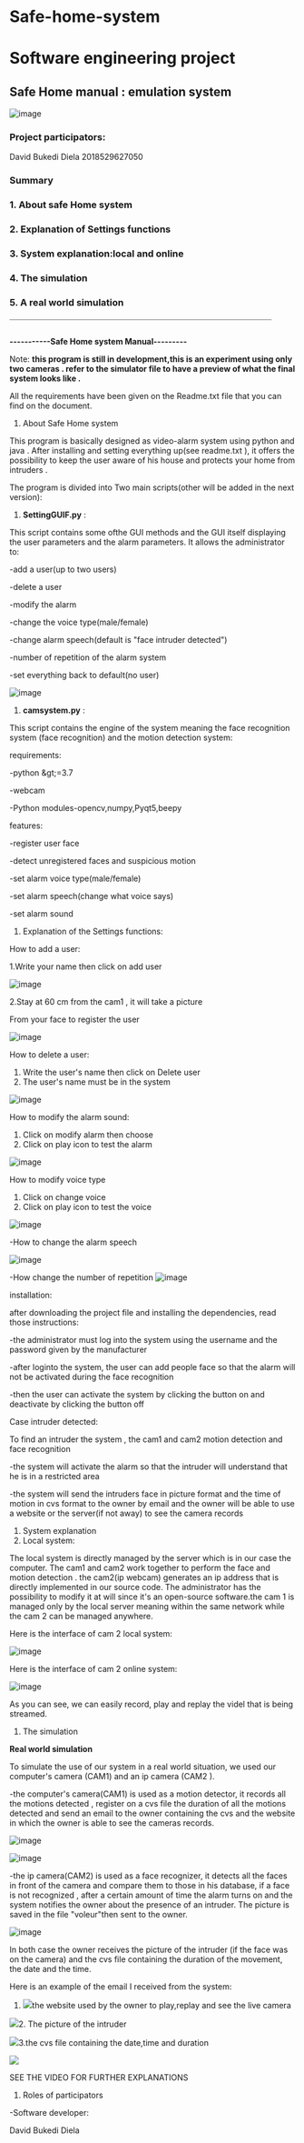 # Safe-home-system
# **Software engineering project**

## Safe Home manual : emulation system

![image](https://user-images.githubusercontent.com/61031416/123673547-31023900-d873-11eb-9bc9-53d267f8d673.png)

### Project participators:

David Bukedi Diela 2018529627050

### Summary


### 1. About safe Home system

### 2. Explanation of Settings functions

### 3. System explanation:local and online

### 4. The simulation

### 5. A real world simulation

￣￣￣￣￣￣￣￣￣￣￣￣￣￣￣￣￣￣￣￣￣￣￣￣￣￣￣￣￣￣￣￣￣

**-----------Safe Home system Manual---------**

Note: **this program is still in development,this is an experiment using only two cameras . refer to the simulator file to have a preview of what the final system looks like .**

All the requirements have been given on the Readme.txt file that you can find on the document.

1. About Safe Home system

This program is basically designed as video-alarm system using python and java . After installing and setting everything up(see readme.txt ), it offers the possibility to keep the user aware of his house and protects your home from intruders .

The program is divided into Two main scripts(other will be added in the next version):

1. **SettingGUIF.py** :

This script contains some ofthe GUI methods and the GUI itself displaying the user parameters and the alarm parameters. It allows the administrator to:

-add a user(up to two users)

-delete a user

-modify the alarm

-change the voice type(male/female)

-change alarm speech(default is &quot;face intruder detected&quot;)

-number of repetition of the alarm system

-set everything back to default(no user)

![image](https://user-images.githubusercontent.com/61031416/123673668-50996180-d873-11eb-98a4-60e3b94accb6.png)

1. **camsystem.py** :

This script contains the engine of the system meaning the face recognition system (face recognition) and the motion detection system:

requirements:

-python \&gt;=3.7

-webcam

-Python modules-opencv,numpy,Pyqt5,beepy

features:

-register user face

-detect unregistered faces and suspicious motion

-set alarm voice type(male/female)

-set alarm speech(change what voice says)

-set alarm sound

1. Explanation of the Settings functions:

How to add a user:

1.Write your name then click on add user

![image](https://user-images.githubusercontent.com/61031416/123673694-5a22c980-d873-11eb-82b6-a8a4cae59391.png)

2.Stay at 60 cm from the cam1 , it will take a picture

From your face to register the user

![image](https://user-images.githubusercontent.com/61031416/123673704-5d1dba00-d873-11eb-85f4-43dd33e2315c.png)

How to delete a user:

1. Write the user&#39;s name then click on Delete user
2. The user&#39;s name must be in the system

![image](https://user-images.githubusercontent.com/61031416/123673720-61e26e00-d873-11eb-8b2b-5d1754237706.png)

How to modify the alarm sound:

1. Click on modify alarm then choose
2. Click on play icon to test the alarm

![image](https://user-images.githubusercontent.com/61031416/123673737-67d84f00-d873-11eb-9cd2-08443ad67191.png)

How to modify voice type

1. Click on change voice
2. Click on play icon to test the voice

![image](https://user-images.githubusercontent.com/61031416/123673757-6d359980-d873-11eb-9c6a-4c713fe51a2b.png)

-How to change the alarm speech

![image](https://user-images.githubusercontent.com/61031416/123673774-7161b700-d873-11eb-8648-4d968d57b2c1.png)

-How change the number of repetition
![image](https://user-images.githubusercontent.com/61031416/123673785-745ca780-d873-11eb-845f-324eaf99e834.png)

installation:

after downloading the project file and installing the dependencies, read those instructions:

-the administrator must log into the system using the username and the password given by the manufacturer

-after loginto the system, the user can add people face so that the alarm will not be activated during the face recognition

-then the user can activate the system by clicking the button on and deactivate by clicking the button off

Case intruder detected:

To find an intruder the system , the cam1 and cam2 motion detection and face recognition

-the system will activate the alarm so that the intruder will understand that he is in a restricted area

-the system will send the intruders face in picture format and the time of motion in cvs format to the owner by email and the owner will be able to use a website or the server(if not away) to see the camera records

1. System explanation
  1. Local system:

The local system is directly managed by the server which is in our case the computer. The cam1 and cam2 work together to perform the face and motion detection . the cam2(ip webcam) generates an ip address that is directly implemented in our source code. The administrator has the possibility to modify it at will since it&#39;s an open-source software.the cam 1 is managed only by the local server meaning within the same network while the cam 2 can be managed anywhere.

Here is the interface of cam 2 local system:

![image](https://user-images.githubusercontent.com/61031416/123673806-79b9f200-d873-11eb-850b-5763be580853.png)

Here is the interface of cam 2 online system:

![image](https://user-images.githubusercontent.com/61031416/123673824-7de60f80-d873-11eb-82ea-1a4883a5139f.png)

As you can see, we can easily record, play and replay the videl that is being streamed.

1. The simulation

**Real world simulation**

To simulate the use of our system in a real world situation, we used our computer&#39;s camera (CAM1) and an ip camera (CAM2
 ).

-the computer&#39;s camera(CAM1) is used as a motion detector, it records all the motions detected , register on a cvs file the duration of all the motions detected and send an email to the owner containing the cvs and the website in which the owner is able to see the cameras records.

![image](https://user-images.githubusercontent.com/61031416/123673853-82aac380-d873-11eb-8a4a-dd668eaa3bd0.png)

![image](https://user-images.githubusercontent.com/61031416/123673869-863e4a80-d873-11eb-85d1-8bf990554422.png)

-the ip camera(CAM2) is used as a face recognizer, it detects all the faces in front of the camera and compare them to those in his database, if a face is not recognized , after a certain amount of time the alarm turns on and the system notifies the owner about the presence of an intruder. The picture is saved in the file &quot;voleur&quot;then sent to the owner.

![image](https://user-images.githubusercontent.com/61031416/123673892-8d655880-d873-11eb-86a4-ebed72cb77ef.png)

In both case the owner receives the picture of the intruder (if the face was on the camera) and the cvs file containing the duration of the movement, the date and the time.

Here is an example of the email I received from the system:

1. ![](RackMultipart20210628-4-1642ify_html_86eda9420013b8f4.gif)the website used by the owner to play,replay and see the live camera

![](RackMultipart20210628-4-1642ify_html_c5e8f20da1078f6a.gif)2. The picture of the intruder

![](RackMultipart20210628-4-1642ify_html_39d703e46dad2886.gif)3.the cvs file containing the date,time and duration

![](RackMultipart20210628-4-1642ify_html_abe77f405f16f1e5.jpg)

SEE THE VIDEO FOR FURTHER EXPLANATIONS

1. Roles of participators

-Software developer:

David Bukedi Diela 
